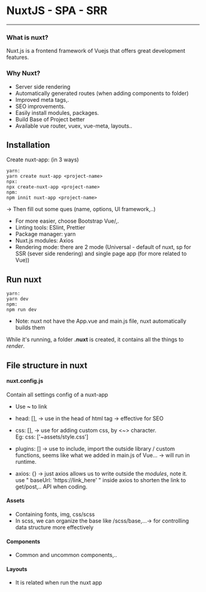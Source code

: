 # NuxtJS - SPA - SRR
-------------

### What is nuxt?

Nuxt.js is a frontend framework of Vuejs that offers great development features.

### Why Nuxt?

- Server side rendering
- Automatically generated routes (when adding components to folder)
- Improved meta tags,.
- SEO improvements.
- Easily install modules, packages.
- Build Base of Project better
- Available vue router, vuex, vue-meta, layouts..


## Installation

Create nuxt-app: (in 3 ways) 
```
yarn: 
yarn create nuxt-app <project-name>
npx: 
npx create-nuxt-app <project-name>
npm:
npm innit nuxt-app <project-name>
```
-> Then fill out some ques (name, options, UI framework,..)
+ For more easier, choose Bootstrap Vue/,.
+ Linting tools: ESlint, Prettier 
+ Package manager: yarn 
+ Nuxt.js modules: Axios
+ Rendering mode: there are 2 mode (Universal - default of nuxt, sp for SSR (sever side rendering) and single page app (for more related to Vue))

## Run nuxt  

```
yarn: 
yarn dev 
npm: 
npm run dev 
```

* Note: nuxt not have the App.vue and main.js file, nuxt automatically builds them <br>

While it's running, a folder <strong>.nuxt</strong> is created, it contains all the things to <em>render</em>.

## File structure in nuxt

#### nuxt.config.js  
Contain all settings config of a nuxt-app 

- Use <strong> ~ </strong> to link

- head: [], -> use in the head of html tag -> effective for SEO
- css: [], -> use for adding custom css, by <~> character. <br>
Eg: css: ['~assets/style.css']
- plugins: [] -> use to include, import the outside library / custom functions, seems like what we added in main.js of Vue... -> will run in runtime. 
- axios: {} -> just axios allows us to write outside the <em>modules</em>, note it. <br>
use " baseUrl: 'https://link_here' " inside axios to shorten the link to get/post,.. API when coding.

#### Assets
- Containing fonts, img, css/scss
- In scss, we can organize the base like /scss/base,...-> for controlling data structure more effectively

#### Components
- Common and uncommon components,..

#### Layouts  
- It is related when run the nuxt app